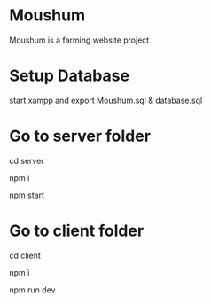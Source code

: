 # Moushum
Moushum is a farming website project

# Setup Database
start xampp and export Moushum.sql & database.sql
# Go to server folder
cd server


npm i

npm start


# Go to client folder
cd client

npm i


npm run dev
